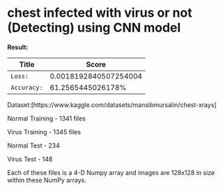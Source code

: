 # **chest infected with virus or not (Detecting) using CNN model**

<p dir='auto'><b>Result:</b></p>

| Title| Score|
| --- | --- |
| `Loss: ` | 0.0018192840507254004 |
| `Accuracy:` | 61.2565445026178% |

  
<div>
  <p>Dataset:[https://www.kaggle.com/datasets/mansibmursalin/chest-xrays]</p>

  <p>Normal Training - 1341 files</p>
<p>Virus Training - 1345 files</p>
<p>Normal Test - 234</p>
<p>Virus Test - 148</p>
<p>Each of these files is a 4-D Numpy array and images are 128x128 in size within these NumPy arrays.</p>
</div>

